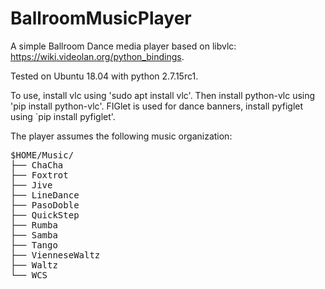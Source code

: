 # BallroomMusicPlayer

A simple Ballroom Dance media player based on libvlc:
https://wiki.videolan.org/python_bindings.

Tested on Ubuntu 18.04 with python 2.7.15rc1.

To use, install vlc using 'sudo apt install vlc'.
Then install python-vlc using 'pip install python-vlc'.
FIGlet is used for dance banners, install pyfiglet using `pip install pyfiglet'.

The player assumes the following music organization:
<pre>
$HOME/Music/
├── ChaCha
├── Foxtrot
├── Jive
├── LineDance
├── PasoDoble
├── QuickStep
├── Rumba
├── Samba
├── Tango
├── VienneseWaltz
├── Waltz
└── WCS
</pre>
